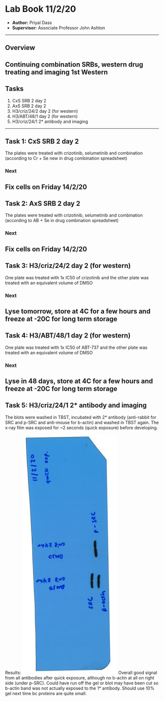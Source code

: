 # Lab Book 11/2/20
- **Author:** Priyal Dass
- **Supervisor:** Associate Professor John Ashton
------------------------------------------------------------------
## Overview

Continuing combination SRBs, western drug treating and imaging 1st Western
------------------------------------------------------------------
## Tasks

1. CxS SRB 2 day 2
2. AxS SRB 2 day 2
3. H3/criz/24/2 day 2 (for western)
4. H3/ABT/48/1 day 2 (for western)
5. H3/criz/24/1 2* antibody and imaging

------------------------------------------------------------------
## Task 1: CxS SRB 2 day 2

The plates were treated with crizotinib, selumetinib and combination (according to Cr + Se new in drug combination spreadsheet)
### Next
Fix cells on Friday 14/2/20
------------------------------------------------------------------
## Task 2: AxS SRB 2 day 2

The plates were treated with crizotinib, selumetinib and combination (according to AB + Se in drug combination spreadsheet)

### Next
Fix cells on Friday 14/2/20
------------------------------------------------------------------
## Task 3: H3/criz/24/2 day 2 (for western)

One plate was treated with 1x IC50 of crizotinib and the other plate was treated with an equivalent volume of DMSO

### Next
Lyse tomorrow, store at 4C for a few hours and freeze at -20C for long term storage
------------------------------------------------------------------
## Task 4: H3/ABT/48/1 day 2 (for western)

One plate was treated with 1x IC50 of ABT-737 and the other plate was treated with an equivalent volume of DMSO
### Next
Lyse in 48 days, store at 4C for a few hours and freeze at -20C for long term storage
------------------------------------------------------------------
## Task 5: H3/criz/24/1 2* antibody and imaging

The blots were washed in TBST, incubated with 2* antibody (anti-rabbit for SRC and p-SRC and anti-mouse for b-actin) and washed in TBST again. The x-ray film was exposed for ~2 seconds (quick exposure) before developing.

Results:
![](../Daily_lab_book/Figure_cache/H3_criz_24_SRC_1.jpg)
Overall good signal from all antibodies after quick exposure, although no b-actin at all on right side (under p-SRC). Could have run off the gel or blot may have been cut so b-actin band was not actually exposed to the 1* antibody. Should use 10% gel next time bc proteins are quite small.
